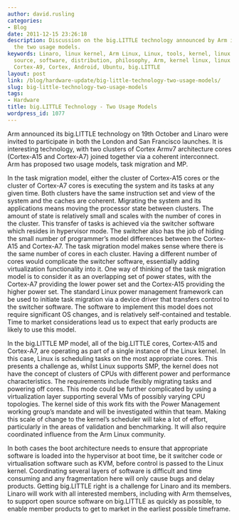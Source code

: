 ```yaml
---
author: david.rusling
categories:
- Blog
date: 2011-12-15 23:26:18
description: Discussion on the big.LITTLE technology announced by Arm in October and
  the two usage models.
keywords: Linaro, linux kernel, Arm Linux, Linux, tools, kernel, linux on Arm, open
  source, software, distribution, philosophy, Arm, kernel linux, linux software, Arm
  Cortex-A9, Cortex, Android, Ubuntu, big.LITTLE
layout: post
link: /blog/hardware-update/big-little-technology-two-usage-models/
slug: big-little-technology-two-usage-models
tags:
- Hardware
title: big.LITTLE Technology - Two Usage Models
wordpress_id: 1077
---
```


Arm announced its big.LITTLE technology on 19th October and Linaro were invited to participate in both the London and San Francisco launches. It is interesting technology, with two clusters of Cortex Armv7 architecture cores (Cortex-A15 and Cortex-A7) joined together via a coherent interconnect. Arm has proposed two usage models, task migration and MP.

In the task migration model, either the cluster of Cortex-A15 cores or the cluster of Cortex-A7 cores is executing the system and its tasks at any given time. Both clusters have the same instruction set and view of the system and the caches are coherent. Migrating the system and its applications means moving the processor state between clusters. The amount of state is relatively small and scales with the number of cores in the cluster. This transfer of tasks is achieved via the switcher software which resides in hypervisor mode. The switcher also has the job of hiding the small number of programmer’s model differences between the Cortex-A15 and Cortex-A7. The task migration model makes sense where there is the same number of cores in each cluster. Having a different number of cores would complicate the switcher software, essentially adding virtualization functionality into it. One way of thinking of the task migration model is to consider it as an overlapping set of power states, with the Cortex-A7 providing the lower power set and the Cortex-A15 providing the higher power set. The standard Linux power management framework can be used to initiate task migration via a device driver that transfers control to the switcher software. The software to implement this model does not require significant OS changes, and is relatively self-contained and testable. Time to market considerations lead us to expect that early products are likely to use this model.

In the big.LITTLE MP model, all of the big.LITTLE cores, Cortex-A15 and Cortex-A7, are operating as part of a single instance of the Linux kernel. In this case, Linux is scheduling tasks on the most appropriate cores. This presents a challenge as, whilst Linux supports SMP, the kernel does not have the concept of clusters of CPUs with different power and performance characteristics. The requirements include flexibly migrating tasks and powering off cores. This mode could be further complicated by using a virtualization layer supporting several VMs of possibly varying CPU topologies. The kernel side of this work fits with the Power Management working group’s mandate and will be investigated within that team. Making this scale of change to the kernel’s scheduler will take a lot of effort, particularly in the areas of validation and benchmarking. It will also require coordinated influence from the Arm Linux community.

In both cases the boot architecture needs to ensure that appropriate software is loaded into the hypervisor at boot time, be it switcher code or virtualisation software such as KVM, before control is passed to the Linux kernel. Coordinating several layers of software is difficult and time consuming and any fragmentation here will only cause bugs and delay products. Getting big.LITTLE right is a challenge for Linaro and its members. Linaro will work with all interested members, including with Arm themselves, to support open source software on big.LITTLE as quickly as possible, to enable member products to get to market in the earliest possible timeframe.
